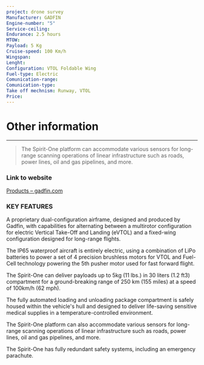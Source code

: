 ```yaml
---
project: drone survey
Manufacturer: GADFIN
Engine-number: "5"
Service-ceiling: 
Endurance: 2.5 hours
MTOW: 
Payload: 5 Kg
Cruise-speed: 100 Km/h
Wingspan: 
Lenght: 
Configuration: VTOL Foldable Wing
Fuel-type: Electric
Comunication-range: 
Comunication-type: 
Take off mechnism: Runway, VTOL
Price:
---
```

# Other information
---
>The Spirit-One platform can accommodate various sensors for long-range scanning operations of linear infrastructure such as roads, power lines, oil and gas pipelines, and more.
### Link to website
[Products – gadfin.com](https://www.gadfin.com/products/)
### KEY FEATURES  
A proprietary dual-configuration airframe, designed and produced by Gadfin, with capabilities for alternating between a multirotor configuration for electric Vertical Take-Off and Landing (eVTOL) and a fixed-wing configuration designed for long-range flights.

The IP65 waterproof aircraft is entirely electric, using a combination of LiPo batteries to power a set of 4 precision brushless motors for VTOL and Fuel-Cell technology powering the 5th pusher motor used for fast forward flight.

The Spirit-One can deliver payloads up to 5kg (11 lbs.) in 30 liters (1.2 ft3) compartment for a ground-breaking range of 250 km (155 miles) at a speed of 100km/h (62 mph).

The fully automated loading and unloading package compartment is safely housed within the vehicle's hull and designed to deliver life-saving sensitive medical supplies in a temperature-controlled environment.

The Spirit-One platform can also accommodate various sensors for long-range scanning operations of linear infrastructure such as roads, power lines, oil and gas pipelines, and more.

The Spirit-One has fully redundant safety systems, including an emergency parachute.
